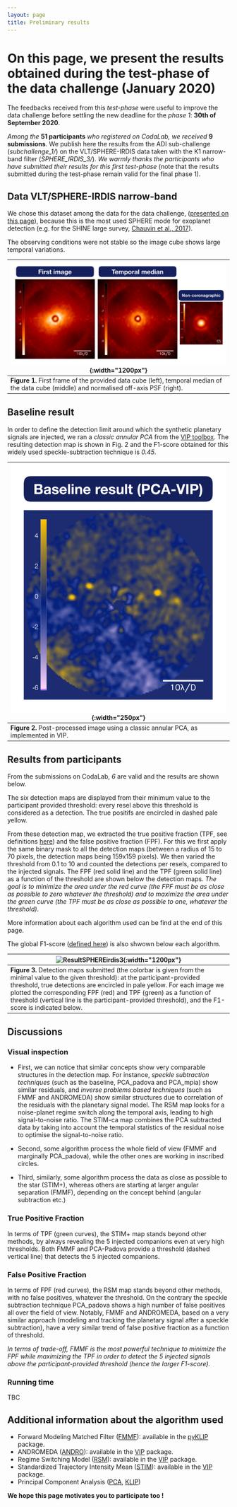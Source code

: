 ```yaml
---
layout: page
title: Preliminary results
---
```


# **On this page, we present the results obtained during the test-phase of the data challenge (January 2020)** 

The feedbacks received from this *test-phase* were useful to improve the data challenge before settling the new deadline for the *phase 1*: **30th of September 2020**. 

*Among the* **51 participants** *who registered on CodaLab, we received* **9 submissions**. 
We publish here the results from the ADI sub-challenge (*subchallenge_1/*) on the VLT/SPHERE-IRDIS data taken with the K1 narrow-band filter (*SPHERE_IRDIS_3/*). 
*We warmly thanks the participants who have submitted their results for this first test-phase* (note that the results submitted during the test-phase remain valid for the final phase 1).


## Data VLT/SPHERE-IRDIS narrow-band
We chose this dataset among the data for the data challenge, ([presented on this page](https://exoplanet-imaging-challenge.github.io/datasets/)), because this is the most used SPHERE mode for exoplanet detection (e.g. for the SHINE large survey, [Chauvin et al., 2017](https://ui.adsabs.harvard.edu/abs/2017sf2a.conf..331C/abstract)). 

The observing conditions were not stable so the image cube shows large temporal variations.

| ![DataSPHEREirdis3](img/Info_inputdata.png){:width="1200px"} |
|---|
| **Figure 1.** First frame of the provided data cube (left), temporal median of the data cube (middle) and normalised off-axis PSF (right). |


## Baseline result

In order to define the detection limit around which the synthetic planetary signals are injected, we ran a *classic annular PCA* from the [VIP toolbox](https://vip.readthedocs.io/en/latest/#). The resulting detection map is shown in Fig. 2 and the F1-score obtained for this widely used speckle-subtraction technique is *0.45*. 

| ![BaselineSPHEREirdis3](img/Baseline_result.png){:width="250px"} |
|---|
| **Figure 2.** Post-processed image using a classic annular PCA, as implemented in VIP. |


## Results from participants

From the submissions on CodaLab, *6* are valid and the results are shown below. 

The six detection maps are displayed from their minimum value to the participant provided threshold: every resel above this threshold is considered as a detection. The true positifs are encircled in dashed pale yellow. 

From these detection map, we extracted the true positive fraction (TPF, see definitions [here](https://exoplanet-imaging-challenge.github.io/metrics/)) and the false positive fraction (FPF). For this we first apply the same binary mask to all the detection maps (between a radius of 15 to 70 pixels, the detection maps being 159x159 pixels). We then varied the threshold from 0.1 to 10 and counted the detections per resels, compared to the injected signals. The FPF (red solid line) and the TPF (green solid line) as a function of the threshold are shown below the detection maps. *The goal is to minimize the area under the red curve (the FPF must be as close as possible to zero whatever the threshold) and to maximize the area under the green curve (the TPF must be as close as possible to one, whatever the threshold)*.

More information about each algorithm used can be find at the end of this page.

The global F1-score ([defined here](https://exoplanet-imaging-challenge.github.io/metrics/)) is also shwown below each algorithm.

| ![ResultSPHEREirdis3](img/DataChallenge_sphere3.png){:width="1200px"} |
|---|
| **Figure 3.** Detection maps submitted (the colorbar is given from the minimal value to the given threshold): at the participant-provided threshold, true detections are encircled in pale yellow. For each image we plotted the corresponding FPF (red) and TPF (green) as a function of threshold (vertical line is the participant-provided threshold),  and the F1-score is indicated below. |


## Discussions

### Visual inspection

* First, we can notice that similar concepts show very comparable structures in the detection map. For instance, *speckle subtraction techniques* (such as  the baseline, PCA_padova and PCA_mpia) show similar residuals, and *inverse problems based techniques* (such as FMMF and ANDROMEDA) show similar structures due to correlation of the residuals with the planetary signal model. The RSM map looks for a noise-planet regime switch along the temporal axis, leading to high signal-to-noise ratio. The STIM-ca map combines the PCA subtracted data by taking into account the temporal statistics of the residual noise to optimise the signal-to-noise ratio. 

* Second, some algorithm process the whole field of view (FMMF and marginally PCA_padova), while the other ones are working in inscribed circles.

* Third, similarly, some algorithm process the data as close as possible to the star (STIM+), whereas others are starting at larger angular separation (FMMF), depending on the concept behind (angular subtraction etc.)


### True Positive Fraction

In terms of TPF (green curves), the STIM+ map stands beyond other methods, by always revealing the 5 injected companions even at very high thresholds. 
Both FMMF and PCA-Padova provide a threshold (dashed vertical line) that detects the 5 injected companions.

### False Positive Fraction

In terms of FPF (red curves), the RSM map stands beyond other methods, with no false positives, whatever the threshold. 
On the contrary the speckle subtraction technique PCA_padova shows a high number of false positives all over the field of view. 
Notably, FMMF and ANDROMEDA, based on a very similar approach (modeling and tracking the planetary signal after a speckle subtraction), have a very similar trend of false positive fraction as a function of threshold.

*In terms of trade-off, FMMF is the most powerful technique to minimize the FPF while maximizing the TPF in order to detect the 5 injected signals above the participant-provided threshold (hence the larger F1-score).*

### Running time 

TBC


## Additional information about the algorithm used

* Forward Modeling Matched Filter ([FMMF](https://ui.adsabs.harvard.edu/abs/2017ApJ...842...14R/abstract)): available in the [pyKLIP](https://pyklip.readthedocs.io/en/latest/) package.
* ANDROMEDA ([ANDRO](https://ui.adsabs.harvard.edu/abs/2015A%26A...582A..89C/abstract)): available in the [VIP](https://pyklip.readthedocs.io/en/latest/) package. 
* Regime Switching Model ([RSM](https://ui.adsabs.harvard.edu/abs/2020A%26A...633A..95D/abstract)): available in the [VIP](https://pyklip.readthedocs.io/en/latest/) package.
* Standardized Trajectory Intensity Mean ([STIM](https://ui.adsabs.harvard.edu/abs/2019MNRAS.487.2262P/abstract)): available in the [VIP](https://pyklip.readthedocs.io/en/latest/) package.
* Principal Component Analysis ([PCA](https://ui.adsabs.harvard.edu/abs/2012MNRAS.427..948A/abstract), [KLIP](https://ui.adsabs.harvard.edu/abs/2012ApJ...755L..28S/abstract))


**We hope this page motivates you to participate too !**

